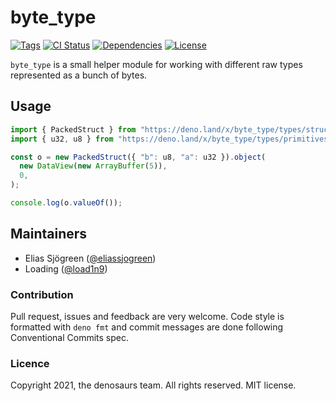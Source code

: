 # byte_type

[![Tags](https://img.shields.io/github/release/denosaurs/byte_type)](https://github.com/denosaurs/byte_type/releases)
[![CI Status](https://img.shields.io/github/workflow/status/denosaurs/byte_type/check)](https://github.com/denosaurs/byte_type/actions)
[![Dependencies](https://img.shields.io/github/workflow/status/denosaurs/byte_type/depsbot?label=dependencies)](https://github.com/denosaurs/depsbot)
[![License](https://img.shields.io/github/license/denosaurs/byte_type)](https://github.com/denosaurs/byte_type/blob/master/LICENSE)

`byte_type` is a small helper module for working with different raw types
represented as a bunch of bytes.

## Usage

```ts
import { PackedStruct } from "https://deno.land/x/byte_type/types/structs/mod.ts";
import { u32, u8 } from "https://deno.land/x/byte_type/types/primitives/mod.ts";

const o = new PackedStruct({ "b": u8, "a": u32 }).object(
  new DataView(new ArrayBuffer(5)),
  0,
);

console.log(o.valueOf());
```

## Maintainers

- Elias Sjögreen ([@eliassjogreen](https://github.com/eliassjogreen))
- Loading ([@load1n9](https://github.com/load1n9))

### Contribution

Pull request, issues and feedback are very welcome. Code style is formatted with
`deno fmt` and commit messages are done following Conventional Commits spec.

### Licence

Copyright 2021, the denosaurs team. All rights reserved. MIT license.
